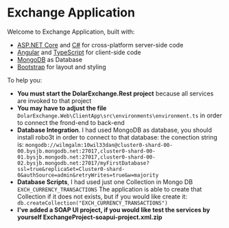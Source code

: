 <h1>Exchange Application</h1>
<p>Welcome to Exchange Application, built with:</p>
<ul>
  <li><a href='https://get.asp.net/'>ASP.NET Core</a> and <a href='https://msdn.microsoft.com/en-us/library/67ef8sbd.aspx'>C#</a> for cross-platform server-side code</li>
  <li><a href='https://angular.io/'>Angular</a> and <a href='http://www.typescriptlang.org/'>TypeScript</a> for client-side code</li>
  <li><a href='https://www.mongodb.com/'>MongoDB</a> as Database</li>
  <li><a href='http://getbootstrap.com/'>Bootstrap</a> for layout and styling</li>
</ul>
<p>To help you:</p>
<ul>
  <li><strong>You must start the DolarExchange.Rest project</strong> because all services are invoked to that project</li>
  <li><strong>You may have to adjust the file </strong> <code>DolarExchange.Web\ClientApp\src\environments\environment.ts</code> in order to connect the frond-end to back-end</li>
  <li><strong>Database Integration</strong>. I had used MongoDB as database, you should install robo3t in order to connect to that database: the conection string is: <code>mongodb://wilmgalm:10wil33dan@cluster0-shard-00-00.bysjb.mongodb.net:27017,cluster0-shard-00-01.bysjb.mongodb.net:27017,cluster0-shard-00-02.bysjb.mongodb.net:27017/myFirstDatabase?ssl=true&replicaSet=Cluster0-shard-0&authSource=admin&retryWrites=true&w=majority</code></li>
  <li><strong>Database Scripts</strong>, I had used just one Collection in Mongo DB  <code>EXCH_CURRENCY_TRANSACTIONS</code> The application is able to create that Collection if it does not exists, but if you would like create it: <code> db.createCollection("EXCH_CURRENCY_TRANSACTIONS")</code></li>
  <li><strong>I've added a SOAP UI project, if you would like test the services by yourself ExchangeProject-soapui-project.xml.zip</li>
</ul>
